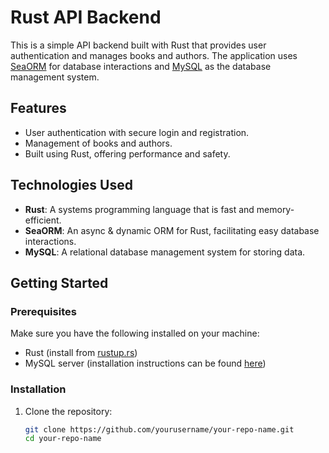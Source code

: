 # Rust API Backend

This is a simple API backend built with Rust that provides user authentication and manages books and authors. The application uses [SeaORM](https://www.sea-orm.org/) for database interactions and [MySQL](https://www.mysql.com/) as the database management system.

## Features

- User authentication with secure login and registration.
- Management of books and authors.
- Built using Rust, offering performance and safety.

## Technologies Used

- **Rust**: A systems programming language that is fast and memory-efficient.
- **SeaORM**: An async & dynamic ORM for Rust, facilitating easy database interactions.
- **MySQL**: A relational database management system for storing data.

## Getting Started

### Prerequisites

Make sure you have the following installed on your machine:

- Rust (install from [rustup.rs](https://rustup.rs/))
- MySQL server (installation instructions can be found [here](https://dev.mysql.com/doc/refman/8.0/en/installing.html))

### Installation

1. Clone the repository:

   ```bash
   git clone https://github.com/yourusername/your-repo-name.git
   cd your-repo-name
